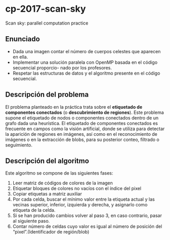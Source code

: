 # cp-2017-scan-sky
Scan sky: parallel computation practice

## Enunciado

- Dada una imagen contar el número de cuerpos celestes que aparecen en ella.
- Implementar una solución paralela con OpenMP basada en el código secuencial proporcio-
nado por los profesores.
- Respetar las estructuras de datos y el algoritmo presente en el código secuencial.

## Descripción del problema

El problema planteado en la práctica trata sobre el **etiquetado de componentes conectados** (o
**descubrimiento de regiones**). Este problema supone el etiquetado de nodos o componentes conectados
dentro de un grafo dada una heurística.
El etiquetado de componentes conectados es frecuente en campos como la visión artificial,
donde se utiliza para detectar la aparición de regiones en imágenes, así como en el reconocimiento
de imágenes o en la extracción de blobs, para su posterior conteo, filtrado o seguimiento.

## Descripción del algoritmo
Este algoritmo se compone de las siguientes fases:

1. Leer matriz de códigos de colores de la imagen
2. Etiquetar bloques de colores no vacíos con el índice del pixel
3. Copiar etiquetas a matriz auxiliar
4. Por cada celda, buscar el mínimo valor entre la etiqueta actual y las vecinas superior, inferior,
izquierda y derecha, y asignarlo como etiqueta de la celda.
5. Si se han producido cambios volver al paso 3, en caso contrario, pasar al siguiente paso.
6. Contar número de celdas cuyo valor es igual al número de posición del “pixel”.(Identificador
de región/blob)
